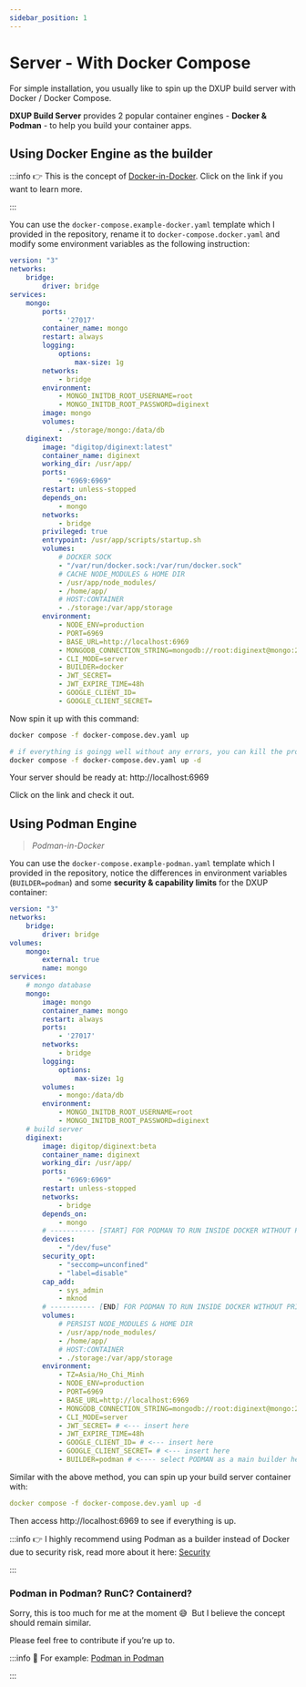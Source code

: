 ```yaml
---
sidebar_position: 1
---
```


# Server - With Docker Compose

For simple installation, you usually like to spin up the DXUP build server with Docker / Docker Compose. 

**DXUP Build Server** provides 2 popular container engines - **Docker & Podman** - to help you build your container apps.

## Using Docker Engine as the builder

:::info
👉 This is the concept of [Docker-in-Docker](https://www.docker.com/blog/docker-can-now-run-within-docker/). Click on the link if you want to learn more.

:::

You can use the `docker-compose.example-docker.yaml` template which I provided in the repository, rename it to `docker-compose.docker.yaml` and modify some environment variables as the following instruction:

```yaml
version: "3"
networks:
    bridge:
        driver: bridge
services:
    mongo:
        ports:
            - '27017'
        container_name: mongo
        restart: always
        logging:
            options:
                max-size: 1g
        networks:
            - bridge
        environment:
            - MONGO_INITDB_ROOT_USERNAME=root
            - MONGO_INITDB_ROOT_PASSWORD=diginext
        image: mongo
        volumes:
            - ./storage/mongo:/data/db
    diginext:
        image: "digitop/diginext:latest"
        container_name: diginext
        working_dir: /usr/app/
        ports:
            - "6969:6969"
        restart: unless-stopped
        depends_on:
            - mongo
        networks:
            - bridge
        privileged: true
        entrypoint: /usr/app/scripts/startup.sh
        volumes:
            # DOCKER SOCK
            - "/var/run/docker.sock:/var/run/docker.sock"
            # CACHE NODE_MODULES & HOME DIR
            - /usr/app/node_modules/
            - /home/app/
            # HOST:CONTAINER
            - ./storage:/var/app/storage
        environment:
            - NODE_ENV=production
            - PORT=6969
            - BASE_URL=http://localhost:6969
            - MONGODB_CONNECTION_STRING=mongodb://root:diginext@mongo:27017/diginext?authSource=admin
            - CLI_MODE=server
            - BUILDER=docker
            - JWT_SECRET=
            - JWT_EXPIRE_TIME=48h
            - GOOGLE_CLIENT_ID=
            - GOOGLE_CLIENT_SECRET=
```

Now spin it up with this command:

```bash
docker compose -f docker-compose.dev.yaml up

# if everything is goingg well without any errors, you can kill the process and start it up again in background with
docker compose -f docker-compose.dev.yaml up -d
```

Your server should be ready at: http://localhost:6969 

Click on the link and check it out.

## Using Podman Engine

> *Podman-in-Docker*
> 

You can use the `docker-compose.example-podman.yaml` template which I provided in the repository, notice the differences in environment variables (`BUILDER=podman`) and some **security & capability limits** for the DXUP container:

```yaml
version: "3"
networks:
    bridge:
        driver: bridge
volumes:
    mongo:
        external: true
        name: mongo
services:
    # mongo database
    mongo:
        image: mongo
        container_name: mongo
        restart: always
        ports:
            - '27017'
        networks:
            - bridge
        logging:
            options:
                max-size: 1g
        volumes:
            - mongo:/data/db
        environment:
            - MONGO_INITDB_ROOT_USERNAME=root
            - MONGO_INITDB_ROOT_PASSWORD=diginext
    # build server
    diginext:
        image: digitop/diginext:beta
        container_name: diginext
        working_dir: /usr/app/
        ports:
            - "6969:6969"
        restart: unless-stopped
        networks:
            - bridge
        depends_on:
            - mongo
        # ----------- [START] FOR PODMAN TO RUN INSIDE DOCKER WITHOUT PRIVILEDGE MODE ----------
        devices:
            - "/dev/fuse"
        security_opt:
            - "seccomp=unconfined"
            - "label=disable"
        cap_add:
            - sys_admin
            - mknod
        # ----------- [END] FOR PODMAN TO RUN INSIDE DOCKER WITHOUT PRIVILEDGE MODE ----------
        volumes:
            # PERSIST NODE_MODULES & HOME DIR
            - /usr/app/node_modules/
            - /home/app/
            # HOST:CONTAINER
            - ./storage:/var/app/storage
        environment:
            - TZ=Asia/Ho_Chi_Minh
            - NODE_ENV=production
            - PORT=6969
            - BASE_URL=http://localhost:6969
            - MONGODB_CONNECTION_STRING=mongodb://root:diginext@mongo:27017/diginext-cli?authSource=admin
            - CLI_MODE=server
            - JWT_SECRET= # <--- insert here
            - JWT_EXPIRE_TIME=48h
            - GOOGLE_CLIENT_ID= # <--- insert here
            - GOOGLE_CLIENT_SECRET= # <--- insert here
            - BUILDER=podman # <---- select PODMAN as a main builder here
```

Similar with the above method, you can spin up your build server container with:

```yaml
docker compose -f docker-compose.dev.yaml up -d
```

Then access http://localhost:6969 to see if everything is up.

:::info
👉 I highly recommend using Podman as a builder instead of Docker due to security risk, read more about it here: [Security](https://www.notion.so/Security-51f72063bcd0461b93258af6d9459bb4?pvs=21)

:::

### Podman in Podman? RunC? Containerd?

Sorry, this is too much for me at the moment 😅  But I believe the concept should remain similar. 

Please feel free to contribute if you’re up to. 

:::info
🔎 For example: [Podman in Podman](https://www.redhat.com/sysadmin/podman-inside-container)

:::
